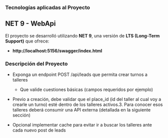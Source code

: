 ### Tecnologías aplicadas al Proyecto

## NET 9 - WebApi
El proyecto se desarrolló utilizando **NET 9**, una versión de **LTS (Long-Term Support)** que ofrece:
- **http://localhost:5156/swagger/index.html**

### Descripción del Proyecto
- Exponga un endpoint POST /api/leads que permita crear turnos a talleres
  - Que valide cuestiones básicas (campos requeridos por ejemplo)

- Previo a creación, debe validar que el place_id (id del taller al cual voy a crearle un turno) esté dentro de los talleres activos.3. Para conocer esos talleres deberá consumir una API externa (detallada en la siguiente
sección)

- Opcional implementar cache para evitar ir a buscar los talleres ante cada nuevo post de leads

